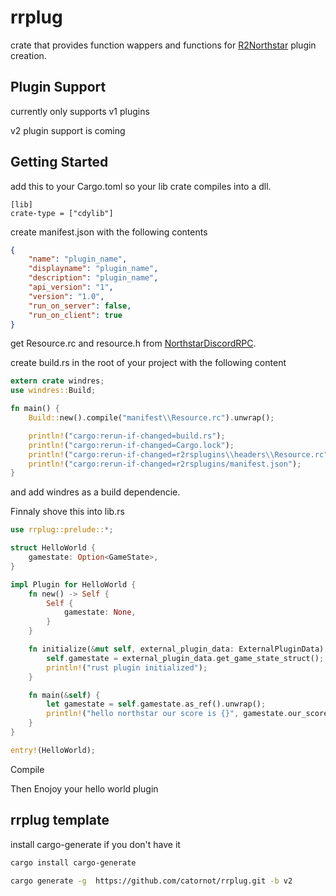 # rrplug
crate that provides function wappers and functions for [R2Northstar](https://github.com/R2Northstar/NorthstarLauncher) plugin creation.

## Plugin Support
currently only supports v1 plugins

v2 plugin support is coming

## Getting Started
add this to your Cargo.toml so your lib crate compiles into a dll.
```t
[lib]
crate-type = ["cdylib"]
```

create manifest.json with the following contents
```json
{
    "name": "plugin_name",
    "displayname": "plugin_name",
    "description": "plugin_name",
    "api_version": "1",
    "version": "1.0",
    "run_on_server": false,
    "run_on_client": true
}
```

get Resource.rc and resource.h from [ NorthstarDiscordRPC](https://github.com/R2Northstar/NorthstarDiscordRPC/tree/main/DiscordRPC).

create build.rs in the root of your project with the following content
```rust
extern crate windres;
use windres::Build;

fn main() {
    Build::new().compile("manifest\\Resource.rc").unwrap();

    println!("cargo:rerun-if-changed=build.rs");
    println!("cargo:rerun-if-changed=Cargo.lock");
    println!("cargo:rerun-if-changed=r2rsplugins\\headers\\Resource.rc");
    println!("cargo:rerun-if-changed=r2rsplugins/manifest.json");
}
```
and add windres as a build dependencie.

Finnaly shove this into lib.rs
```rust
use rrplug::prelude::*;

struct HelloWorld {
    gamestate: Option<GameState>,
}

impl Plugin for HelloWorld {
    fn new() -> Self {
        Self {
            gamestate: None,
        }
    }

    fn initialize(&mut self, external_plugin_data: ExternalPluginData) {
        self.gamestate = external_plugin_data.get_game_state_struct();
        println!("rust plugin initialized");
    }

    fn main(&self) {
        let gamestate = self.gamestate.as_ref().unwrap();
        println!("hello northstar our score is {}", gamestate.our_score());
    }
}

entry!(HelloWorld);
```

Compile

Then Enojoy your hello world plugin

## rrplug template

install cargo-generate if you don't have it
```bash
cargo install cargo-generate
```

```bash
cargo generate -g  https://github.com/catornot/rrplug.git -b v2
```

